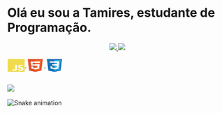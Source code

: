 # Olá eu sou a Tamires, estudante de Programação.

<div align="center">
  <a href="https://github.com/almeidaTamires">
  <img height="160em" src="https://github-readme-stats.vercel.app/api?username=almeidaTamires&show_icons=true&theme=radical&include_all_commits=true&count_private=true"/>
  <img height="160em" src="https://github-readme-stats.vercel.app/api/top-langs/?username=almeidaTamires&layout=compact&langs_count=7&theme=radical"/>
</div>

  <div style="display: inline_block"><br>
  <img align="center" alt="Tamis-Js" height="30" width="40" src="https://raw.githubusercontent.com/devicons/devicon/master/icons/javascript/javascript-plain.svg">
  <img align="center" alt="Tamis-HTML" height="30" width="40" src="https://raw.githubusercontent.com/devicons/devicon/master/icons/html5/html5-original.svg">
  <img align="center" alt="Tamis-CSS" height="30" width="40" src="https://raw.githubusercontent.com/devicons/devicon/master/icons/css3/css3-original.svg">
</div>
  
   ##
  
  <div>
  <a href="https://www.instagram.com/tamiresknowles/" target="_blank"><img src="https://img.shields.io/badge/-Instagram-%23E4405F?style=for-the-badge&logo=instagram&logoColor=white" target="_blank"></a>
    
  ![Snake animation](https://github.com/almeidaTamires/almeidaTamires/blob/output/github-contribution-grid-snake.svg)
  
  </div>
